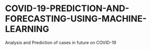 # COVID-19-PREDICTION-AND-FORECASTING-USING-MACHINE-LEARNING
Analysis and Prediction of cases in future on COVID-19
